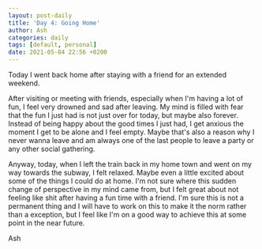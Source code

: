 ```yaml
---
layout: post-daily
title: 'Day 4: Going Home'
author: Ash
categories: daily
tags: [default, personal]
date: 2021-05-04 22:56 +0200
---
```

Today I went back home after staying with a friend for an extended weekend.

After visiting or meeting with friends, especially when I'm having a lot of fun, I feel very drowned and sad after leaving. My mind is filled with fear that the fun I just had is not just over for today, but maybe also forever. Instead of being happy about the good times I just had, I get anxious the moment I get to be alone and I feel empty. Maybe that's also a reason why I never wanna leave and am always one of the last people to leave a party or any other social gathering.

Anyway, today, when I left the train back in my home town and went on my way towards the subway, I felt relaxed. Maybe even a little excited about some of the things I could do at home. I'm not sure where this sudden change of perspective in my mind came from, but I felt great about not feeling like shit after having a fun time with a friend. I'm sure this is not a permanent thing and I will have to work on this to make it the norm rather than a exception, but I feel like I'm on a good way to achieve this at some point in the near future.

Ash
